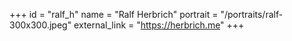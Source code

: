 +++
id = "ralf_h"
name = "Ralf Herbrich"
portrait = "/portraits/ralf-300x300.jpeg"
external_link = "https://herbrich.me"
+++